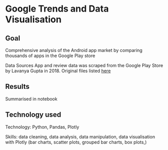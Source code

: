 # Google Trends and Data Visualisation

## Goal

Comprehensive analysis of the Android app market by comparing thousands of apps in the Google Play store

Data Sources
App and review data was scraped from the Google Play Store by Lavanya Gupta in 2018. Original files listed [here](https://www.kaggle.com/datasets/lava18/google-play-store-apps)

## Results

Summarised in notebook 
  
## Technology used

Technology: Python, Pandas, Plotly

Skills: data cleaning, data analysis, data manipulation, data visualisation with Plotly (bar charts, scatter plots, grouped bar charts, box plots,)
